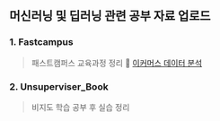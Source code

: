 ## 머신러닝 및 딥러닝 관련 공부 자료 업로드
### 1. Fastcampus
 >  패스트캠퍼스 교육과정 정리
  :notebook_with_decorative_cover:  [이커머스 데이터 분석](https://github.com/717eunhye/Lecture_book_etc/tree/main/Fastcampus/E-commerce_data_analysis)

 ### 2. Unsuperviser_Book
 >  비지도 학습 공부 후 실습 정리 
